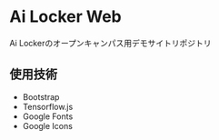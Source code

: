 # Ai Locker Web
Ai Lockerのオープンキャンパス用デモサイトリポジトリ

## 使用技術
- Bootstrap
- Tensorflow.js
- Google Fonts
- Google Icons